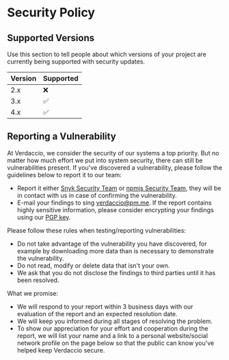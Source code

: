 # Security Policy

## Supported Versions

Use this section to tell people about which versions of your project are
currently being supported with security updates.

| Version | Supported          |
| ------- | ------------------ |
| 2.x   | :x:                |
| 3.x   | :white_check_mark: |
| 4.x   | :white_check_mark: |

## Reporting a Vulnerability

At Verdaccio, we consider the security of our systems a top priority. But no matter how much effort we put into system security, there can still be vulnerabilities present. If you've discovered a vulnerability, please follow the guidelines below to report it to our team:

* Report it either [Snyk Security Team](https://snyk.io/vulnerability-disclosure/) or [npmjs Security Team](https://www.npmjs.com/advisories/report?package=verdaccio), they will be in contact with us in case of confirming the vulnerability.
* E-mail your findings to sing [verdaccio@pm.me](mailto:verdaccio@pm.me). If the report contains highly sensitive information, please consider encrypting your findings using our [PGP key](https://verdaccio.nyc3.digitaloceanspaces.com/gpg/publickey.verdaccio@pm.me.asc).

Please follow these rules when testing/reporting vulnerabilities:
* Do not take advantage of the vulnerability you have discovered, for example by downloading more data than is necessary to demonstrate the vulnerability.
* Do not read, modify or delete data that isn't your own.
* We ask that you do not disclose the findings to third parties until it has been resolved.

What we promise:
* We will respond to your report within 3 business days with our evaluation of the report and an expected resolution date.
* We will keep you informed during all stages of resolving the problem.
* To show our appreciation for your effort and cooperation during the report, we will list your name and a link to a personal website/social network profile on the page below so that the public can know you've helped keep Verdaccio secure.

